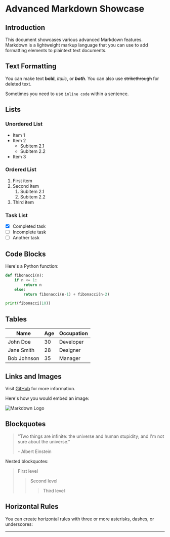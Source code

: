 # Advanced Markdown Showcase

## Introduction

This document showcases various advanced Markdown features. Markdown is a lightweight markup language that you can use to add formatting elements to plaintext text documents.

## Text Formatting

You can make text **bold**, *italic*, or ***both***. You can also use ~~strikethrough~~ for deleted text.

Sometimes you need to use `inline code` within a sentence.

## Lists

### Unordered List
- Item 1
- Item 2
  - Subitem 2.1
  - Subitem 2.2
- Item 3

### Ordered List
1. First item
2. Second item
   1. Subitem 2.1
   2. Subitem 2.2
3. Third item

### Task List
- [x] Completed task
- [ ] Incomplete task
- [ ] Another task

## Code Blocks

Here's a Python function:

```python
def fibonacci(n):
    if n <= 1:
        return n
    else:
        return fibonacci(n-1) + fibonacci(n-2)

print(fibonacci(10))
```

## Tables

| Name     | Age | Occupation    |
|----------|-----|---------------|
| John Doe | 30  | Developer     |
| Jane Smith | 28 | Designer     |
| Bob Johnson | 35 | Manager     |

## Links and Images

Visit [GitHub](https://github.com) for more information.

Here's how you would embed an image:

![Markdown Logo](https://markdown-here.com/img/icon256.png)

## Blockquotes

> "Two things are infinite: the universe and human stupidity; and I'm not sure about the universe."
>
> \- Albert Einstein

Nested blockquotes:

> First level
>> Second level
>>> Third level

## Horizontal Rules

You can create horizontal rules with three or more asterisks, dashes, or underscores:

***
